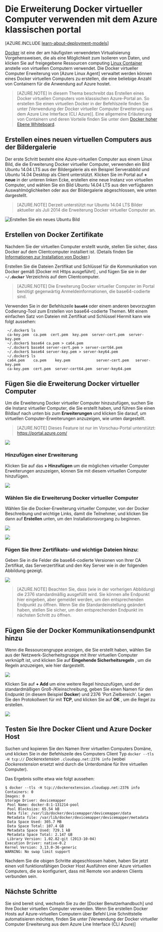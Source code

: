 <properties
    pageTitle="Mit Docker virtueller Computer Erweiterung für Linux | Microsoft Azure"
    description="Beschreibt Docker und die Erweiterungen Azure-virtuellen Computern und Azure-virtuellen Computern erstellen, die Docker Hosts mithilfe der Azure CLI im Modell zur klassischen Bereitstellung sind."
    services="virtual-machines-linux"
    documentationCenter=""
    authors="squillace"
    manager="timlt"
    editor="tysonn"
    tags="azure-service-management"/>

<tags
    ms.service="virtual-machines-linux"
    ms.devlang="multiple"
    ms.topic="article"
    ms.tgt_pltfrm="vm-linux"
    ms.workload="infrastructure-services"
    ms.date="05/27/2016"
    ms.author="rasquill"/>


# <a name="using-the-docker-vm-extension-with-the-azure-classic-portal"></a>Die Erweiterung Docker virtueller Computer verwenden mit dem Azure klassischen portal

[AZURE.INCLUDE [learn-about-deployment-models](../../includes/learn-about-deployment-models-classic-include.md)]


[Docker](https://www.docker.com/) ist eine der am häufigsten verwendeten Virtualisierung Vorgehensweisen, die als eine Möglichkeit zum Isolieren von Daten, und klicken Sie auf freigegebene Ressourcen computing [Linux Container](http://en.wikipedia.org/wiki/LXC) anstelle von virtuellen Computern verwendet. Die Docker virtueller Computer Erweiterung von [Azure Linux Agent] verwaltet werden können eines Docker virtuellen Computers zu erstellen, die eine beliebige Anzahl von Containern für die Anwendung auf Azure hostet.

> [AZURE.NOTE] In diesem Thema beschreibt das Erstellen eines Docker virtuellen Computers vom klassischen Azure-Portal an. So erstellen Sie einen virtuellen Docker in der Befehlszeile finden Sie unter [Verwendung der Docker virtueller Computer Erweiterung aus dem Azure Line Interface (CLI Azure)]. Eine allgemeine Erläuterung von Containern und deren Vorteile finden Sie unter dem [Docker hoher Ebene Whiteboard](http://channel9.msdn.com/Blogs/Regular-IT-Guy/Docker-High-Level-Whiteboard).

## <a name="create-a-new-vm-from-the-image-gallery"></a>Erstellen eines neuen virtuellen Computers aus der Bildergalerie
Der erste Schritt besteht eine Azure-virtuellen Computer aus einem Linux Bild, die die Erweiterung Docker virtueller Computer, verwenden ein Bild Ubuntu 14.04 LTS aus der Bildergalerie als ein Beispiel Serverabbild und Ubuntu 14.04 Desktop als Client unterstützt. Klicken Sie im Portal auf **+ neue** in der unteren linken Ecke, erstellen eine neue Instanz von virtuellen Computer, und wählen Sie ein Bild Ubuntu 14.04 LTS aus den verfügbaren Auswahlmöglichkeiten oder aus der Bildergalerie abgeschlossen, wie unten dargestellt.

> [AZURE.NOTE] Derzeit unterstützt nur Ubuntu 14.04 LTS Bilder aktueller als Juli 2014 die Erweiterung Docker virtueller Computer an.

![Erstellen Sie ein neues Ubuntu Bild](./media/virtual-machines-linux-classic-portal-use-docker/ChooseUbuntu.png)

## <a name="create-docker-certificates"></a>Erstellen von Docker Zertifikate

Nachdem Sie der virtuellen Computer erstellt wurde, stellen Sie sicher, dass Docker auf dem Clientcomputer installiert ist. (Details finden Sie [Informationen zur Installation von Docker](https://docs.docker.com/installation/#installation).)

Erstellen Sie die Dateien Zertifikat und Schlüssel für die Kommunikation von Docker gemäß [Docker mit Https ausgeführt] , und fügen Sie sie in der **`~/.docker`** Verzeichnis auf dem Clientcomputer.

> [AZURE.NOTE] Die Erweiterung Docker virtueller Computer im Portal benötigt gegenwärtig Anmeldeinformationen, die base64-codierte sind.

Verwenden Sie in der Befehlszeile **`base64`** oder einem anderen bevorzugten Codierung-Tool zum Erstellen von base64-codierte Themen. Mit einem einfachen Satz von Dateien mit Zertifikat und Schlüssel Hiermit kann wie folgt aussehen:

```
 ~/.docker$ ls
 ca-key.pem  ca.pem  cert.pem  key.pem  server-cert.pem  server-key.pem
 ~/.docker$ base64 ca.pem > ca64.pem
 ~/.docker$ base64 server-cert.pem > server-cert64.pem
 ~/.docker$ base64 server-key.pem > server-key64.pem
 ~/.docker$ ls
 ca64.pem    ca.pem    key.pem            server-cert.pem   server-key.pem
 ca-key.pem  cert.pem  server-cert64.pem  server-key64.pem
```

## <a name="add-the-docker-vm-extension"></a>Fügen Sie die Erweiterung Docker virtueller Computer
Um die Erweiterung Docker virtueller Computer hinzuzufügen, suchen Sie die Instanz virtueller Computer, die Sie erstellt haben, und führen Sie einen Bildlauf nach unten bis zum **Erweiterungen** und klicken Sie darauf, um virtuellen Computer-Erweiterungen anzuzeigen, wie unten dargestellt.
> [AZURE.NOTE] Dieses Feature ist nur im Vorschau-Portal unterstützt: https://portal.azure.com/

![](./media/virtual-machines-linux-classic-portal-use-docker/ClickExtensions.png)
### <a name="add-an-extension"></a>Hinzufügen einer Erweiterung
Klicken Sie auf das **+ Hinzufügen** um die möglichen virtueller Computer Erweiterungen anzuzeigen, können Sie mit diesem virtuellen Computer hinzufügen.

![](./media/virtual-machines-linux-classic-portal-use-docker/ClickAdd.png)
### <a name="select-the-docker-vm-extension"></a>Wählen Sie die Erweiterung Docker virtueller Computer
Wählen Sie die Docker-Erweiterung virtueller Computer, von der Docker Beschreibung und wichtige Links, damit die Teilnehmer, und klicken Sie dann auf **Erstellen** unten, um den Installationsvorgang zu beginnen.

![](./media/virtual-machines-linux-classic-portal-use-docker/ChooseDockerExtension.png)

![](./media/virtual-machines-linux-classic-portal-use-docker/CreateButtonFocus.png)
### <a name="add-your-certificate-and-key-files"></a>Fügen Sie Ihrer Zertifikats- und wichtige Dateien hinzu:

Geben Sie in die Felder die base64-codierte Versionen von Ihrer CA Zertifikat, das Serverzertifikat und den Key Server wie in der folgenden Abbildung gezeigt.

![](./media/virtual-machines-linux-classic-portal-use-docker/AddExtensionFormFilled.png)

> [AZURE.NOTE] Beachten Sie, dass (wie in der vorherigen Abbildung) die 2376 standardmäßig ausgefüllt wird. Sie können alle Endpunkt hier eingeben, aber gemeldet werden, um den entsprechenden Endpunkt zu öffnen. Wenn Sie die Standardeinstellung geändert haben, stellen Sie sicher, um den entsprechenden Endpunkt im nächsten Schritt zu öffnen.

## <a name="add-the-docker-communication-endpoint"></a>Fügen Sie der Docker Kommunikationsendpunkt hinzu
Wenn die Ressourcengruppe anzeigen, die Sie erstellt haben, wählen Sie aus der Netzwerk-Sicherheitsgruppe mit Ihrer virtuellen Computer verknüpft ist, und klicken Sie auf **Eingehende Sicherheitsregeln** , um die Regeln anzuzeigen, wie hier dargestellt.

![](./media/virtual-machines-linux-classic-portal-use-docker/AddingEndpoint.png)

Klicken Sie auf **+ Add** um eine weitere Regel hinzuzufügen, und der standardmäßigen Groß-/Kleinschreibung, geben Sie einen Namen für den Endpunkt (in diesem Beispiel **Docker**) und 2376 'Port Zielbereich'. Legen Sie den Protokollwert für mit **TCP**, und klicken Sie auf **OK** , um die Regel zu erstellen.

![](./media/virtual-machines-linux-classic-portal-use-docker/AddEndpointFormFilledOut.png)


## <a name="test-your-docker-client-and-azure-docker-host"></a>Testen Sie Ihre Docker Client und Azure Docker Host
Suchen und kopieren Sie den Namen Ihrer virtuellen Computers Domäne, und klicken Sie in der Befehlszeile des Computers Client Typ `docker --tls -H tcp://` *Dockerextension* `.cloudapp.net:2376 info` (wobei *Dockerextension* ersetzt wird durch die Unterdomäne für Ihre virtuellen Computer).

Das Ergebnis sollte etwa wie folgt aussehen:

```
$ docker --tls -H tcp://dockerextension.cloudapp.net:2376 info
Containers: 0
Images: 0
Storage Driver: devicemapper
 Pool Name: docker-8:1-131214-pool
 Pool Blocksize: 65.54 kB
 Data file: /var/lib/docker/devicemapper/devicemapper/data
 Metadata file: /var/lib/docker/devicemapper/devicemapper/metadata
 Data Space Used: 305.7 MB
 Data Space Total: 107.4 GB
 Metadata Space Used: 729.1 kB
 Metadata Space Total: 2.147 GB
 Library Version: 1.02.82-git (2013-10-04)
Execution Driver: native-0.2
Kernel Version: 3.13.0-36-generic
WARNING: No swap limit support
```

Nachdem Sie die obigen Schritte abgeschlossen haben, haben Sie jetzt einen voll funktionsfähigen Docker Host Ausführen einer Azure virtuellen Computers, die so konfiguriert, dass mit Remote von anderen Clients verbunden sein.

<!--Every topic should have next steps and links to the next logical set of content to keep the customer engaged-->
## <a name="next-steps"></a>Nächste Schritte

Sie sind bereit sind, wechseln Sie zu der [Docker Benutzerhandbuch] und Ihre Docker virtuellen Computer verwenden. Wenn Sie erstellen Docker Hosts auf Azure-virtuellen Computern über Befehl Linie Schnittstelle automatisieren möchten, finden Sie unter [Verwendung der Docker virtueller Computer Erweiterung aus dem Azure Line Interface (CLI Azure)]

<!--Anchors-->
[Create a new VM from the Image Gallery]: #createvm
[Create Docker Certificates]: #dockercerts
[Add the Docker VM Extension]: #adddockerextension
[Test Docker Client and Azure Docker Host]: #testclientandserver
[Next steps]: #next-steps

<!--Image references-->
[StartingPoint]: ./media/StartingPoint.png
[StartingPoint]: ./media/StartingPoint.png
[StartingPoint]: ./media/StartingPoint.png
[StartingPoint]: ./media/StartingPoint.png
[StartingPoint]: ./media/StartingPoint.png
[StartingPoint]: ./media/StartingPoint.png
[StartingPoint]: ./media/StartingPoint.png
[StartingPoint]: ./media/StartingPoint.png
[6]: ./media/markdown-template-for-new-articles/pretty49.png
[7]: ./media/markdown-template-for-new-articles/channel-9.png


<!--Link references-->
[So verwenden Sie die Docker virtueller Computer Erweiterung aus dem Azure Line Interface (CLI Azure)]: http://azure.microsoft.com/documentation/articles/virtual-machines-docker-with-xplat-cli/
[Azure Linux-Agent]: virtual-machines-linux-agent-user-guide.md
[Link 3 to another azure.microsoft.com documentation topic]: ../storage-whatis-account.md

[Ausführen von Docker mit https]: http://docs.docker.com/articles/https/
[Docker-Benutzerhandbuch]: https://docs.docker.com/userguide/
